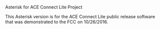 Asterisk for ACE Connect Lite Project

This Asterisk version is for the ACE Connect Lite public release software that was demonstrated to the FCC on 10/26/2016. 


